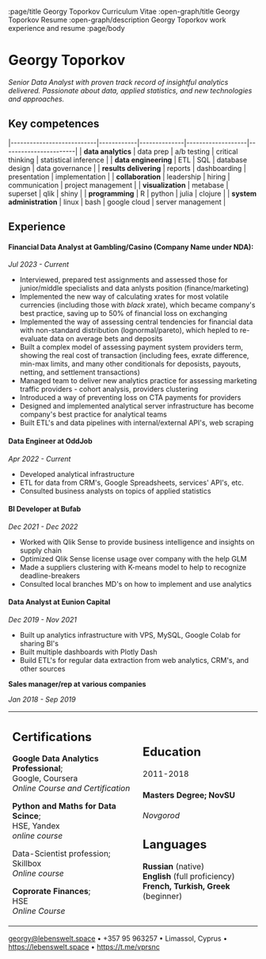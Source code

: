 :page/title Georgy Toporkov Curriculum Vitae
:open-graph/title Georgy Toporkov Resume
:open-graph/description Georgy Toporkov work experience and resume
:page/body

Georgy Toporkov
============

*Senior Data Analyst with proven track record of insightful analytics delivered. Passionate about data, applied statistics, and new technologies and approaches.*

Key competences
--------------

|---------------------------|------------|--------------|-------------------|-----------------------|
| **data analytics**        | data prep  | a/b testing  | critical thinking | statistical inference |
| **data engineering**      | ETL        | SQL          | database design   | data governance       |
| **results delivering**    | reports    | dashboarding | presentation      | implementation        |
| **collaboration**         | leadership | hiring       | communication     | project management    |
| **visualization**         | metabase   | superset     | qlik              | shiny                 |
| **programming**           | R          | python       | julia             | clojure               |
| **system administration** | linux      | bash         | google cloud      | server management     |


Experience
----------

#### **Financial Data Analyst at Gambling/Casino (Company Name under NDA):**

*Jul 2023 - Current*

  * Interviewed, prepared test assignments and assessed those for junior/middle specialists and data anlysts position (finance/marketing)
  * Implemented the new way of calculating xrates for most volatile currencies (including those with *black* xrate), which became company's best practice, saving up to 50% of financial loss on exchanging
  * Implemented the way of assessing central tendencies for financial data with non-standard distribution (lognormal/pareto), which hepled to re-evaluate data on average bets and deposits
  * Built a complex model of assessing payment system providers term, showing the real cost of transaction (including fees, exrate difference, min-max limits, and many other conditionals for deposists, payouts, netting, and settlement transactions)
  * Managed team to deliver new analytics practice for assessing marketing traffic providers - cohort analysis, providers clustering
  * Introduced a way of preventing loss on CTA payments for providers
  * Designed and implemented analytical server infrastructure has become company's best practice for analytical teams
  * Built ETL's and data pipelines with internal/external API's, web scraping

#### **Data Engineer at OddJob**

*Apr 2022 - Current*

* Developed analytical infrastructure
* ETL for data from CRM's, Google Spreadsheets, services' API's, etc.
* Consulted business analysts on topics of applied statistics

#### **BI Developer at Bufab**

*Dec 2021 - Dec 2022*

* Worked with Qlik Sense to provide business intelligence and insights on supply chain 
* Optimized Qlik Sense license usage over company with the help GLM
* Made a suppliers clustering with K-means model to help to recognize deadline-breakers
* Consulted local branches MD's on how to implement and use analytics

#### **Data Analyst at Eunion Capital**

*Dec 2019 - Nov 2021*

* Built up analytics infrastructure with VPS, MySQL, Google Colab for sharing BI's
* Built multiple dashboards with Plotly Dash
* Build ETL's for regular data extraction from web analytics, CRM's, and other sources

**Sales manager/rep at various companies**

*Jan 2018 - Sep 2019*

<table>
<tr>
<td>
<h2>Certifications</h2>

<strong>Google Data Analytics Professional</strong>;<br>
Google, Coursera<br>
<i>Online Course and Certification</i>

<strong>Python and Maths for Data Scince</strong>;<br>
HSE,  Yandex<br>
<i>online course</i>

<strorg>Data-Scientist profession</strong>; <br>
Skillbox<br>
<i>Online course</i>

<strong>Coprorate Finances</strong>; <br>
HSE<br>
<i>Online Course</i>

</tc>

<td>

Education
-------

2011-2018

####   **Masters Degree**; NovSU

*Novgorod*

Languages
--------

**Russian** (native)<br>
**English** (full proficiency)<br>
**French, Turkish, Greek** (beginner)<br>



</td>
</tr>
<table/>

<p class="text-center tagcloud">
 <a href="mailto://georgy@lebenswelt.space">georgy@lebenswelt.space</a> •
 +357 95 963257 • 
 Limassol, Cyprus •
  <a href="https://lebenswelt.space">https://lebenswelt.space</a> •
  <a href="https://t.me/vprsnc">https://t.me/vprsnc</a>
</p> 

